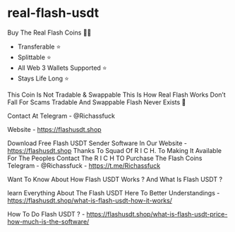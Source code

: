 # real-flash-usdt
Buy The Real Flash Coins 💎🌉
- Transferable ⭐️
- Splittable ⭐️
- All Web 3 Wallets Supported ⭐️
- Stays Life Long ⭐️

This Coin Is Not Tradable & Swappable This Is How Real Flash Works Don’t Fall For Scams Tradable And Swappable Flash Never Exists 🚫

Contact At Telegram - @Richassfuck 

Website - https://flashusdt.shop


Download Free Flash USDT Sender Software In Our Website - https://flashusdt.shop
Thanks To Squad Of R I C H. To Making It Available For The Peoples
Contact The R I C H TO Purchase The Flash Coins Telegram - @Richassfuck - https://t.me/Richassfuck

Want To Know About How Flash USDT Works ? And What Is Flash USDT ? 

learn Everything About The Flash USDT Here To Better Understandings - https://flashusdt.shop/what-is-flash-usdt-how-it-works/

How To Do Flash USDT ? - https://flashusdt.shop/what-is-flash-usdt-price-how-much-is-the-software/
